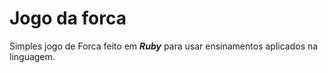 # Jogo da forca

 Simples jogo de Forca feito em _**Ruby**_ para usar ensinamentos aplicados na linguagem.
